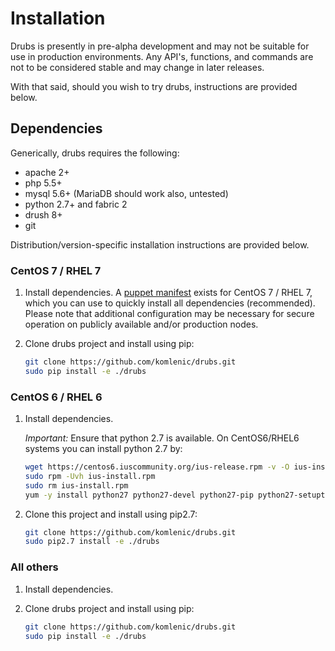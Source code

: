 # Installation

Drubs is presently in pre-alpha development and may not be suitable for use in
production environments.  Any API's, functions, and commands are not to be
considered stable and may change in later releases.

With that said, should you wish to try drubs, instructions are provided below.

## Dependencies

Generically, drubs requires the following:

* apache 2+
* php 5.5+
* mysql 5.6+ (MariaDB should work also, untested)
* python 2.7+ and fabric 2
* drush 8+
* git

Distribution/version-specific installation instructions are provided below.

### CentOS 7 / RHEL 7

1.  Install dependencies.  A [puppet manifest](puppet/drubs_centos7.pp) exists
    for CentOS 7 / RHEL 7, which you can use to quickly install all dependencies
    (recommended).  Please note that additional configuration may be necessary
    for secure operation on publicly available and/or production nodes.

2.  Clone drubs project and install using pip:

    ```bash
    git clone https://github.com/komlenic/drubs.git
    sudo pip install -e ./drubs
    ```

### CentOS 6 / RHEL 6

1.  Install dependencies.

    *Important:* Ensure that python 2.7 is available.  On CentOS6/RHEL6 systems
    you can install python 2.7 by:

    ```bash
    wget https://centos6.iuscommunity.org/ius-release.rpm -v -O ius-install.rpm
    sudo rpm -Uvh ius-install.rpm
    sudo rm ius-install.rpm
    yum -y install python27 python27-devel python27-pip python27-setuptools python27-virtualenv --enablerepo=ius
    ```

2. Clone this project and install using pip2.7:

    ```bash
    git clone https://github.com/komlenic/drubs.git
    sudo pip2.7 install -e ./drubs
    ```

### All others

1.  Install dependencies.

2.  Clone drubs project and install using pip:

    ```bash
    git clone https://github.com/komlenic/drubs.git
    sudo pip install -e ./drubs
    ```
